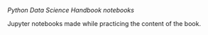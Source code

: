 *Python Data Science Handbook notebooks*

Jupyter notebooks made while practicing the content of the book.
